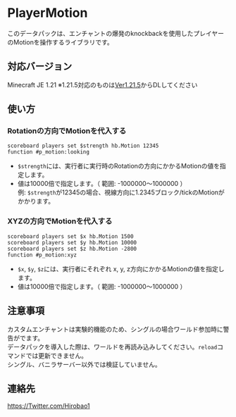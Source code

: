 # PlayerMotion
このデータパックは、エンチャントの爆発のknockbackを使用したプレイヤーのMotionを操作するライブラリです。<br>

## 対応バージョン
Minecraft JE 1.21
※1.21.5対応のものは[Ver1.21.5](https://github.com/Hirobao1/CustomEnchant_PlayerMotion/tree/Ver1.21.5)からDLしてください

## 使い方
### Rotationの方向でMotionを代入する
```
scoreboard players set $strength hb.Motion 12345
function #p_motion:looking
```
- `$strength`には、実行者に実行時のRotationの方向にかかるMotionの値を指定します。
- 値は10000倍で指定します。（ 範囲: -1000000～1000000 ）<br>例: `$strength`が12345の場合、視線方向に1.2345ブロック/tickのMotionがかかります。

### XYZの方向でMotionを代入する
```
scoreboard players set $x hb.Motion 1500
scoreboard players set $y hb.Motion 10000
scoreboard players set $z hb.Motion -2800
function #p_motion:xyz
```
- `$x`, `$y`, `$z`には、実行者にそれぞれ x, y, z方向にかかるMotionの値を指定します。
- 値は10000倍で指定します。（ 範囲: -1000000～1000000 ）

## 注意事項
カスタムエンチャントは実験的機能のため、シングルの場合ワールド参加時に警告がでます。<br>
データパックを導入した際は、ワールドを再読み込みしてください。`reload`コマンドでは更新できません。<br>
シングル、バニラサーバー以外では検証していません。

## 連絡先
https://Twitter.com/Hirobao1
